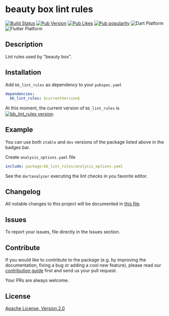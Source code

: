 # beauty box lint rules

[![Build Status](https://shields.io/github/workflow/status/Beauty-Box/flutter_bb_lint_rules/Analysis?logo=github&logoColor=white)](https://github.com/Beauty-Box/flutter_bb_lint_rules)
[![Pub Version](https://img.shields.io/pub/v/bb_lint_rules?logo=dart&logoColor=white)](https://pub.dev/packages/bb_lint_rules)
[![Pub Likes](https://badgen.net/pub/likes/bb_lint_rules)](https://pub.dev/packages/bb_lint_rules)
[![Pub popularity](https://badgen.net/pub/popularity/bb_lint_rules)](https://pub.dev/packages/bb_lint_rules/score)
![Dart Platform](https://badgen.net/pub/dart-platform/bb_lint_rules)
![Flutter Platform](https://badgen.net/pub/flutter-platform/bb_lint_rules)

<!-- This package is part of the [SurfGear](https://github.com/Beauty-Box/SurfGear) toolkit made by [beautybox](https://beautybox.ru). -->

<!-- [![Surf Lint Rules](https://i.ibb.co/D7ymVLp/Surf-Lint-Rules.png)](https://github.com/bbstudio/SurfGear) -->

## Description

Lint rules used by "beauty box".

## Installation

Add `bb_lint_rules` as dependency to your `pubspec.yaml`

```yaml
dependencies:
  bb_lint_rules: $currentVersion$
```

<p>At this moment, the current version of <code>bb_lint_rules</code> is <a href="https://pub.dev/packages/bb_lint_rules"><img style="vertical-align:middle;" src="https://img.shields.io/pub/v/bb_lint_rules.svg" alt="bb_lint_rules version"></a>.</p>

## Example

You can use both `stable` and `dev` versions of the package listed above in the badges bar.

Create `analysis_options.yaml` file

```yaml
include: package:bb_lint_rules/analysis_options.yaml
```

See the `dartanalyzer` executing the lint checks in you favorite editor.

## Changelog

All notable changes to this project will be documented in [this file](./CHANGELOG.md).

## Issues

To report your issues, file directly in the Issues section.

## Contribute

If you would like to contribute to the package (e.g. by improving the documentation, fixing a bug or adding a cool new feature), please read our [contribution guide](./CONTRIBUTING.md) first and send us your pull request.

Your PRs are always welcome.

<!-- ## How to reach us

Please feel free to ask any questions about this package. Join our community chat on Telegram. We speak English and Russian.

[![Telegram](https://img.shields.io/badge/chat-on%20Telegram-blue.svg)](https://t.me/beautybox_ru) -->

## License

[Apache License, Version 2.0](https://www.apache.org/licenses/LICENSE-2.0)
